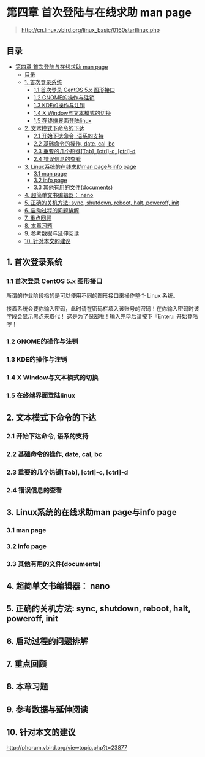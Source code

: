 # 第四章 首次登陆与在线求助 man page

> <http://cn.linux.vbird.org/linux_basic/0160startlinux.php>

## 目录

- [第四章 首次登陆与在线求助 man page](#第四章-首次登陆与在线求助-man-page)
  - [目录](#目录)
  - [1. 首次登录系统](#1-首次登录系统)
    - [1.1 首次登录 CentOS 5.x 图形接口](#11-首次登录-centos-5x-图形接口)
    - [1.2 GNOME的操作与注销](#12-gnome的操作与注销)
    - [1.3 KDE的操作与注销](#13-kde的操作与注销)
    - [1.4 X Window与文本模式的切换](#14-x-window与文本模式的切换)
    - [1.5 在终端界面登陆linux](#15-在终端界面登陆linux)
  - [2. 文本模式下命令的下达](#2-文本模式下命令的下达)
    - [2.1 开始下达命令, 语系的支持](#21-开始下达命令-语系的支持)
    - [2.2 基础命令的操作, date, cal, bc](#22-基础命令的操作-date-cal-bc)
    - [2.3 重要的几个热键[Tab], [ctrl]-c, [ctrl]-d](#23-重要的几个热键tab-ctrl-c-ctrl-d)
    - [2.4 错误信息的查看](#24-错误信息的查看)
  - [3. Linux系统的在线求助man page与info page](#3-linux系统的在线求助man-page与info-page)
    - [3.1 man page](#31-man-page)
    - [3.2 info page](#32-info-page)
    - [3.3 其他有用的文件(documents)](#33-其他有用的文件documents)
  - [4. 超简单文书编辑器： nano](#4-超简单文书编辑器-nano)
  - [5. 正确的关机方法: sync, shutdown, reboot, halt, poweroff, init](#5-正确的关机方法-sync-shutdown-reboot-halt-poweroff-init)
  - [6. 启动过程的问题排解](#6-启动过程的问题排解)
  - [7. 重点回顾](#7-重点回顾)
  - [8. 本章习题](#8-本章习题)
  - [9. 参考数据与延伸阅读](#9-参考数据与延伸阅读)
  - [10. 针对本文的建议](#10-针对本文的建议)

## 1. 首次登录系统

### 1.1 首次登录 CentOS 5.x 图形接口

所谓的作业阶段指的是可以使用不同的图形接口来操作整个 Linux 系统。

接着系统会要你输入密码，此时请在密码栏填入该账号的密码！在你输入密码时该字段会显示黑点来取代！ 这是为了保密啦！输入完毕后请按下『Enter』开始登陆啰！





### 1.2 GNOME的操作与注销

### 1.3 KDE的操作与注销

### 1.4 X Window与文本模式的切换

### 1.5 在终端界面登陆linux

## 2. 文本模式下命令的下达

### 2.1 开始下达命令, 语系的支持

### 2.2 基础命令的操作, date, cal, bc

### 2.3 重要的几个热键[Tab], [ctrl]-c, [ctrl]-d

### 2.4 错误信息的查看

## 3. Linux系统的在线求助man page与info page

### 3.1 man page

### 3.2 info page

### 3.3 其他有用的文件(documents)

## 4. 超简单文书编辑器： nano

## 5. 正确的关机方法: sync, shutdown, reboot, halt, poweroff, init

## 6. 启动过程的问题排解

## 7. 重点回顾

## 8. 本章习题

## 9. 参考数据与延伸阅读

## 10. 针对本文的建议

<http://phorum.vbird.org/viewtopic.php?t=23877>
